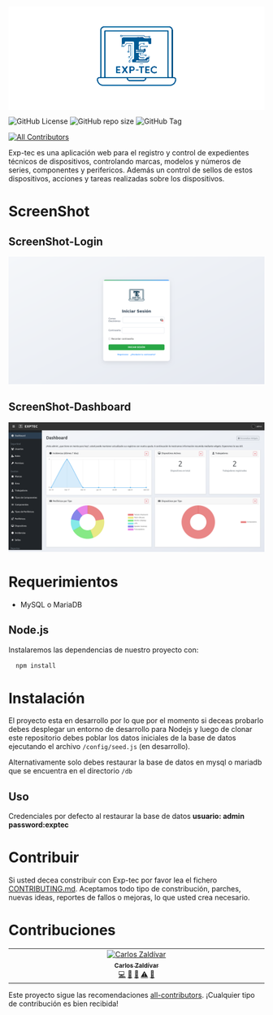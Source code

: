 <p align="center" width="100%" style="filter: brightness(2); background: #889;">
  <img src="imgs/logo.png" width="200" height="200"></br>  
</p>

![GitHub License](https://img.shields.io/github/license/cz9dev/exp_tec)
![GitHub repo size](https://img.shields.io/github/repo-size/cz9dev/exp_tec)
![GitHub Tag](https://img.shields.io/github/v/tag/cz9dev/exp_tec)
<!-- ALL-CONTRIBUTORS-BADGE:START - Do not remove or modify this section -->
[![All Contributors](https://img.shields.io/badge/all_contributors-1-orange.svg?style=flat-square)](#contributors-)
<!-- ALL-CONTRIBUTORS-BADGE:END -->

Exp-tec es una aplicación web para el registro y control de expedientes técnicos de dispositivos, controlando marcas, modelos y números de series, componentes y perifericos. Además un control de sellos de estos dispositivos, acciones y tareas realizadas sobre los dispositivos.

# ScreenShot

## ScreenShot-Login
![](imgs/screenshot-login.png)
## ScreenShot-Dashboard
![](imgs/screenshot-dashboard.png)

# Requerimientos
- MySQL o MariaDB

## Node.js
Instalaremos las dependencias de nuestro proyecto con:

  ```bash
    npm install
  ```

# Instalación
El proyecto esta en desarrollo por lo que por el momento si deceas probarlo debes desplegar un entorno de desarrollo para Nodejs y luego de clonar este repositorio debes poblar los datos iniciales de la base de datos ejecutando el archivo ```/config/seed.js``` (en desarrollo).

Alternativamente solo debes restaurar la base de datos en mysql o mariadb que se encuentra en el directorio ```/db```

## Uso
Credenciales por defecto al restaurar la base de datos
**usuario: admin**
**password:exptec** 

# Contribuir
Si usted decea constribuir con Exp-tec por favor lea el fichero [CONTRIBUTING.md](CONTRIBUTING.md). Aceptamos todo tipo de constribución, parches, nuevas ideas, reportes de fallos o mejoras, lo que usted crea necesario.

# Contribuciones

<!-- ALL-CONTRIBUTORS-LIST:START - Do not remove or modify this section -->
<!-- prettier-ignore-start -->
<!-- markdownlint-disable -->
<table>
  <tbody>
    <tr>
      <td align="center" valign="top" width="14.28%"><a href="https://cz9dev.github.io/"><img src="https://avatars.githubusercontent.com/u/97544746?v=4?s=100" width="100px;" alt="Carlos Zaldívar"/><br /><sub><b>Carlos Zaldívar</b></sub></a><br /><a href="#code-cz9dev" title="Code">💻</a> <a href="#doc-cz9dev" title="Documentation">📖</a> <a href="#design-cz9dev" title="Design">🎨</a> <a href="#test-cz9dev" title="Tests">⚠️</a> <a href="#maintenance-cz9dev" title="Maintenance">🚧</a></td>
    </tr>
  </tbody>
</table>

<!-- markdownlint-restore -->
<!-- prettier-ignore-end -->

<!-- ALL-CONTRIBUTORS-LIST:END -->

Este proyecto sigue las recomendaciones [all-contributors](https://github.com/all-contributors/all-contributors). ¡Cualquier tipo de contribución es bien recibida!